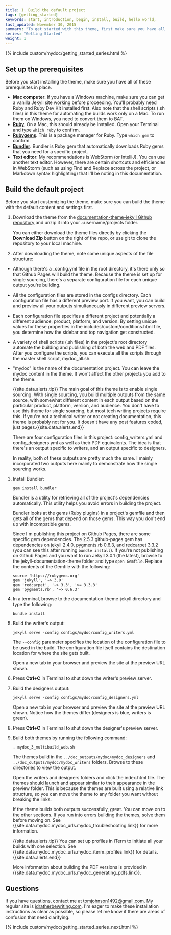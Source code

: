 ```yaml
---
title: 1. Build the default project
tags: [getting_started]
keywords: start, introduction, begin, install, build, hello world,
last_updated: November 30, 2015
summary: "To get started with this theme, first make sure you have all the prerequisites in place; then build the theme following the sample build commands. Because this theme is set up for single sourcing projects, it doesn't follow the same pattern as most Jekyll projects (which have just a _config.yml file in the root directory)."
series: "Getting Started"
weight: 1
---
```


{% include custom/mydoc/getting_started_series.html %}
## Set up the prerequisites

Before you start installing the theme, make sure you have all of these prerequisites in place.

* **Mac computer**. If you have a Windows machine, make sure you can get a vanilla Jekyll site working before proceeding. You'll probably need Ruby and Ruby Dev Kit installed first. Also note that the shell scripts (.sh files) in this theme for automating the builds work only on a Mac. To run them on Windows, you need to convert them to BAT.  
* **[Ruby](https://www.ruby-lang.org/en/)**. On a Mac, this should already be installed. Open your Terminal and type `which ruby` to confirm. 
* **[Rubygems](https://rubygems.org/pages/download)**. This is a package manager for Ruby. Type `which gem` to confirm.
* **[Bundler](http://bundler.io/)**. Bundler is Ruby gem that automatically downloads Ruby gems that you need for a specific project. 
* **Text editor**: My recommendations is WebStorm (or IntelliJ). You can use another text editor. However, there are certain shortcuts and efficiencies in WebStorm (such as using Find and Replace across the project, or Markdown syntax highlighting) that I'll be noting in this documentation.

## Build the default project

Before you start customizing the theme, make sure you can build the theme with the default content and settings first.

1. Download the theme from the [documentation-theme-jekyll Github repository](https://github.com/tomjohnson1492/documentation-theme-jekyll) and unzip it into your ~username/projects folder. 
    
    You can either download the theme files directly by clicking the **Download Zip** button on the right of the repo, or use git to clone the repository to your local machine. 
	
5. After downloading the theme, note some unique aspects of the file structure: 
 * Although there's a \_config.yml file in the root directory, it's there only so that Github Pages will build the theme. Because the theme is set up for single sourcing, there's a separate configuration file for each unique output you're building. 
 * All the configuration files are stored in the configs directory. Each configuration file has a different preview port. If you want, you can build and preview all your outputs simultaneously in different preview servers. 
 * Each configuration file specifies a different project and potentially a different audience, product, platform, and version. By setting unique values for these properties in the includes/custom/conditions.html file, you determine how the sidebar and top navigation get constructed. 
 * A variety of shell scripts (.sh files) in the project's root directory automate the building and publishing of both the web and PDF files. After you configure the scripts, you can execute all the scripts through the master shell script, mydoc_all.sh.
 * "mydoc" is the name of the documentation project. You can leave the mydoc content in the theme. It won't affect the other projects you add to the theme.
 
    {{site.data.alerts.tip}} The main goal of this theme is to enable single sourcing. With single sourcing, you build multiple outputs from the same source, with somewhat different content in each output based on the particular product, platform, version, and audience. You don't have to use this theme for single sourcing, but most tech writing projects require this. If you're not a technical writer or not creating documentation, this theme is probably not for you. It doesn't have any post features coded, just pages.{{site.data.alerts.end}}
    
    There are four configuration files in this project: config_writers.yml and config_designers.yml as well as their PDF equivalents. The idea is that there's an output specific to writers, and an output specific to designers. 
    
    In reality, both of these outputs are pretty much the same. I mainly incorporated two outputs here mainly to demonstrate how the single sourcing works.

3. Install Bundler: 

	```
	gem install bundler
	```
	
	Bundler is a utility for retrieving all of the project's dependencies automatically. This utility helps you avoid errors in building the project.
	
	Bundler looks at the gems (Ruby plugins) in a project's gemfile and then gets all of the gems that depend on those gems. This way you don't end up with incompatible gems.
	
	Since I'm publishing this project on Github Pages, there are some specific gem dependencies. The 2.5.3 github-pages gem has dependencies on jekyll 2.4.0, pygments.rb 0.6.3, and redcarpet 3.3.2 (you can see this after running `bundle install`). If you're not publishing on Github Pages and you want to run Jekyll 3.0.1 (the latest), browse to the jekyll-documentation-theme folder and type `open Gemfile`. Replace the contents of the Gemfile with the following:

	```
	source 'https://rubygems.org'
	gem 'jekyll', '~> 3.0'
	gem 'redcarpet', '~> 3.3', '>= 3.3.3'
	gem 'pygments.rb', '~> 0.6.3'
	```
	
5. In a terminal, browse to the documentation-theme-jekyll directory and type the following:

	```
	bundle install
	```
	
6. Build the writer's output:
	
    ```
    jekyll serve -config configs/mydoc/config_writers.yml
    ```
	
    The `--config` parameter specifies the location of the configuration file to be used in the build. The configuration file itself contains the destination location for where the site gets built. 
    
    Open a new tab in your browser and preview the site at the preview URL shown.
	
4. Press **Ctrl+C** in Terminal to shut down the writer's preview server. 
5. Build the designers output:
	
    ```
    jekyll serve -config configs/mydoc/config_designers.yml
    ```
    
    Open a new tab in your browser and preview the site at the preview URL shown. Notice how the themes differ (designers is blue, writers is green).

5. Press **Ctrl+C** in Terminal to shut down the designer's preview server. 
6. Build both themes by running the following command:

	```
	. mydoc_3_multibuild_web.sh
	```
	
	The themes build in the `../doc_outputs/mydoc/mydoc_designers` and `../doc_outputs/mydoc/mydoc_writers` folders. Browse to these directories to view the output. 
	
	Open the writers and designers folders and click the index.html file. The themes should launch and appear similar to their appearance in the preview folder. This is because the themes are built using a relative link structure, so you can move the theme to any folder you want without breaking the links. 
	
    If the theme builds both outputs successfully, great. You can move on to the other sections. If you run into errors building the themes, solve them before moving on. See {{site.data.mydoc.mydoc_urls.mydoc_troubleshooting.link}} for more information.
    
	{{site.data.alerts.tip}} You can set up profiles in iTerm to initiate all your builds with one selection. See {{site.data.mydoc.mydoc_urls.mydoc_iterm_profiles.link}} for details. {{site.data.alerts.end}}
	
	More information about building the PDF versions is provided in {{site.data.mydoc.mydoc_urls.mydoc_generating_pdfs.link}}.

## Questions

If you have questions, contact me at <a href="mailto:tomjohnson1492@gmail.com">tomjohnson1492@gmail.com</a>. My regular site is [idratherbewriting.com](http://idratherbewriting.com). I'm eager to make these installation instructions as clear as possible, so please let me know if there are areas of confusion that need clarifying.

{% include custom/mydoc/getting_started_series_next.html %}




